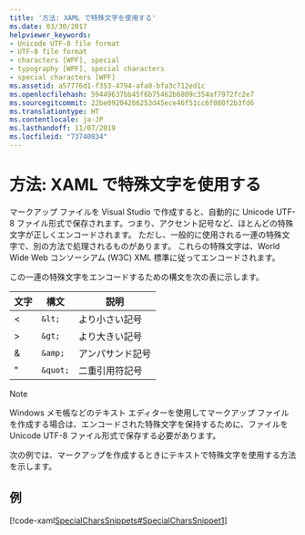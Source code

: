 ```yaml
---
title: '方法: XAML で特殊文字を使用する'
ms.date: 03/30/2017
helpviewer_keywords:
- Unicode UTF-8 file format
- UTF-8 file format
- characters [WPF], special
- typography [WPF], special characters
- special characters [WPF]
ms.assetid: a57776d1-f353-4794-afa0-bfa3c712ed1c
ms.openlocfilehash: 59449637bb45f6b75462b6809c354af7972fc2e7
ms.sourcegitcommit: 22be09204266253d45ece46f51cc6f080f2b3fd6
ms.translationtype: HT
ms.contentlocale: ja-JP
ms.lasthandoff: 11/07/2019
ms.locfileid: "73740834"
---
```

# <a name="how-to-use-special-characters-in-xaml"></a>方法: XAML で特殊文字を使用する
マークアップ ファイルを Visual Studio で作成すると、自動的に Unicode UTF-8 ファイル形式で保存されます。つまり、アクセント記号など、ほとんどの特殊文字が正しくエンコードされます。 ただし、一般的に使用される一連の特殊文字で、別の方法で処理されるものがあります。 これらの特殊文字は、World Wide Web コンソーシアム (W3C) XML 標準に従ってエンコードされます。  
  
 この一連の特殊文字をエンコードするための構文を次の表に示します。  
  
|文字|構文|説明|  
|---------------|------------|-----------------|  
|<|`&lt;`|より小さい記号|  
|>|`&gt;`|より大きい記号|  
|&|`&amp;`|アンパサンド記号|  
|"|`&quot;`|二重引用符記号|  
  
> [!NOTE]
> Windows メモ帳などのテキスト エディターを使用してマークアップ ファイルを作成する場合は、エンコードされた特殊文字を保持するために、ファイルを Unicode UTF-8 ファイル形式で保存する必要があります。  
  
 次の例では、マークアップを作成するときにテキストで特殊文字を使用する方法を示します。  
  
## <a name="example"></a>例  
 [!code-xaml[SpecialCharsSnippets#SpecialCharsSnippet1](~/samples/snippets/csharp/VS_Snippets_Wpf/SpecialCharsSnippets/CS/Window1.xaml#specialcharssnippet1)]
